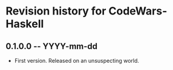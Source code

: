 # Revision history for CodeWars-Haskell

## 0.1.0.0 -- YYYY-mm-dd

* First version. Released on an unsuspecting world.

